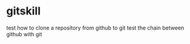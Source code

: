 # gitskill
test how to clone a repository from github to git
test the chain between github with git
